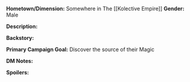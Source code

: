 **Hometown/Dimension:**    Somewhere in The [[Kolective Empire]]
**Gender:** Male

**Description:** 


**Backstory:**



**Primary Campaign Goal:**   Discover the source of their Magic


**DM Notes:**


**Spoilers:**